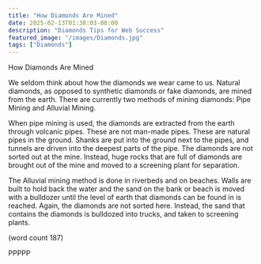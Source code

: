 ```yaml
---
title: "How Diamonds Are Mined"
date: 2025-02-13T01:38:03-08:00
description: "Diamonds Tips for Web Success"
featured_image: "/images/Diamonds.jpg"
tags: ["Diamonds"]
---
```


How Diamonds Are Mined

We seldom think about how the diamonds 
we wear came to us. Natural diamonds, as 
opposed to synthetic diamonds or fake 
diamonds, are mined from the earth. There 
are currently two methods of mining 
diamonds: Pipe Mining and Alluvial Mining.

When pipe mining is used, the diamonds 
are extracted from the earth through volcanic 
pipes. These are not man-made pipes. These 
are natural pipes in the ground. Shanks are 
put into the ground next to the pipes, and 
tunnels are driven into the deepest parts of
the pipe. The diamonds are not sorted out at 
the mine. Instead, huge rocks that are full of 
diamonds are brought out of the mine and 
moved to a screening plant for separation. 

The Alluvial mining method is done in 
riverbeds and on beaches. Walls are built to 
hold back the water and the sand on the bank 
or beach is moved with a bulldozer until the 
level of earth that diamonds can be found in 
is reached. Again, the diamonds are not 
sorted here. Instead, the sand that contains 
the diamonds is bulldozed into trucks, and 
taken to screening plants.  

(word count 187)

PPPPP


